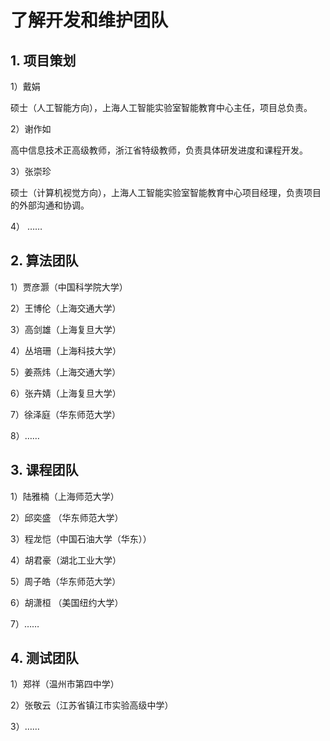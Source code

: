 # 了解开发和维护团队

## 1. 项目策划

1）戴娟 

硕士（人工智能方向），上海人工智能实验室智能教育中心主任，项目总负责。 

2）谢作如 

高中信息技术正高级教师，浙江省特级教师，负责具体研发进度和课程开发。 

3）张崇珍 

硕士（计算机视觉方向），上海人工智能实验室智能教育中心项目经理，负责项目的外部沟通和协调。

4） ……

## 2. 算法团队

1）贾彦灏（中国科学院大学）

2）王博伦（上海交通大学）

3）高剑雄（上海复旦大学）

4）丛培珊（上海科技大学）

5）姜燕炜（上海交通大学）

6）张卉婧（上海复旦大学）

7）徐泽庭（华东师范大学）

8）……

## 3. 课程团队

1）陆雅楠（上海师范大学）

2）邱奕盛 （华东师范大学）

3）程龙恺（中国石油大学（华东））

4）胡君豪（湖北工业大学）

5）周子皓（华东师范大学）

6）胡潇桓 （美国纽约大学）

7）……

## 4. 测试团队

1）郑祥（温州市第四中学）

2）张敬云（江苏省镇江市实验高级中学）

3）……